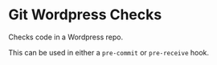 # Git Wordpress Checks

Checks code in a Wordpress repo.

This can be used in either a `pre-commit` or `pre-receive` hook.


